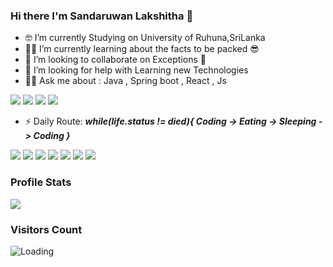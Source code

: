 ### Hi there I'm Sandaruwan Lakshitha 👋

- 🤓 I’m currently Studying on University of Ruhuna,SriLanka
- 👨‍🏫 I’m currently learning about the facts to be packed 😎
- 👯 I’m looking to collaborate on Exceptions 🤫
- 🧐 I’m looking for help with Learning new Technologies
- 🙋‍♂️ Ask me about : Java , Spring boot , React , Js
 
<img src="https://img.icons8.com/color/80/000000/spring-logo.png"/> <img src="https://img.icons8.com/color/80/000000/javascript--v1.png"/> <img src="https://img.icons8.com/color/80/000000/java-coffee-cup-logo--v2.png"/>  <img src="https://img.icons8.com/plasticine/80/000000/react.png"/>

- ⚡ Daily Route: 
  ***while(life.status != died){
     Coding -> Eating -> Sleeping -> Coding
   }***
   
<img src="https://img.icons8.com/external-soft-fill-juicy-fish/100/000000/external-coding-coding-and-development-soft-fill-soft-fill-juicy-fish-2.png"/> <img src="https://img.icons8.com/plasticine/100/000000/arrow.png"/> <img src="https://img.icons8.com/external-konkapp-flat-konkapp/100/000000/external-eating-stay-at-home-konkapp-flat-konkapp.png"/> <img src="https://img.icons8.com/plasticine/100/000000/arrow.png"/> <img src="https://img.icons8.com/external-itim2101-flat-itim2101/100/000000/external-sleeping-time-management-itim2101-flat-itim2101.png"/> <img src="https://img.icons8.com/plasticine/100/000000/arrow.png"/> <img src="https://img.icons8.com/external-soft-fill-juicy-fish/100/000000/external-coding-coding-and-development-soft-fill-soft-fill-juicy-fish-2.png"/>


### Profile Stats

<img src="https://github-readme-stats.vercel.app/api?username=zizy97&&show_icons=true&title_color=000046&icon_color=23074d&text_color=0F2027&bg_color=E94057">

### Visitors Count

<img align="left" src = "https://profile-counter.glitch.me/zizy97/count.svg" alt ="Loading">
